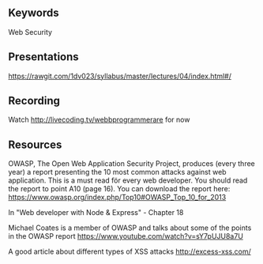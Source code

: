 ## Keywords
Web Security

## Presentations
https://rawgit.com/1dv023/syllabus/master/lectures/04/index.html#/

## Recording
Watch http://livecoding.tv/webbprogrammerare for now

## Resources
OWASP, The Open Web Application Security Project, produces (every three year) a report presenting the 10 most common attacks against web application. This is a must read för every web developer. You should read the report to point A10 (page 16). You can download the report here: https://www.owasp.org/index.php/Top10#OWASP_Top_10_for_2013

In "Web developer with Node & Express" - Chapter 18

Michael Coates is a member of OWASP and talks about some of the points in the OWASP report
https://www.youtube.com/watch?v=sY7pUJU8a7U

A good article about different types of XSS attacks
http://excess-xss.com/
